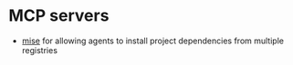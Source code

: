 # MCP servers

- [mise](./mise) for allowing agents to install project dependencies from multiple registries
